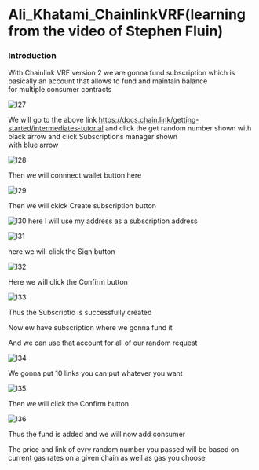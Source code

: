 # Ali_Khatami_ChainlinkVRF(learning from the video of Stephen Fluin)

###  Introduction

With Chainlink VRF version 2 we are gonna fund subscription which is basically an account that allows to fund and maintain balance <br>
for multiple consumer contracts <br>

![l27](https://github.com/C191068/Ali_Khatami_ChainlinkVRF/assets/89090776/32e10b00-37c2-4913-801c-c81eb57beb1f)


We will go to the above link https://docs.chain.link/getting-started/intermediates-tutorial
and click the get random number shown with black arrow and click Subscriptions manager shown <br>
with blue arrow <br>

![l28](https://github.com/C191068/Ali_Khatami_ChainlinkVRF/assets/89090776/b9f8e78c-f4a9-4206-8677-7d240a55736b)

Then we will connnect wallet button here <br>

![l29](https://github.com/C191068/Ali_Khatami_ChainlinkVRF/assets/89090776/7af0e328-fbbc-42cd-a9c6-5f175c8f9a4b)

Then we will ckick Create subscription button <br>

![l30](https://github.com/C191068/Ali_Khatami_ChainlinkVRF/assets/89090776/1ac48ec7-0557-4d02-a21b-73b2bcb5d769)
here I will use my address as a subscription address <br>

![l31](https://github.com/C191068/Ali_Khatami_ChainlinkVRF/assets/89090776/c2fc488b-e05f-48ea-b73f-ae0694123d32)

here we will click the Sign button <br>

![l32](https://github.com/C191068/Ali_Khatami_ChainlinkVRF/assets/89090776/109feb6d-06a7-450f-9505-a1b01b1f2722)

Here we will click the Confirm button <br>

![l33](https://github.com/C191068/Ali_Khatami_ChainlinkVRF/assets/89090776/2a166f6d-dada-47b6-af21-73c04181e03a)

Thus the Subscriptio is successfully created <br>

Now ew have subscription where we gonna fund it <br>

And we can use that account for all of our random request <br>


![l34](https://github.com/C191068/Ali_Khatami_ChainlinkVRF/assets/89090776/0739311e-20d5-49d8-a19f-b6059c3620a0)

We gonna put 10 links you can put whatever you want <br>


![l35](https://github.com/C191068/Ali_Khatami_ChainlinkVRF/assets/89090776/ef015b96-b2a1-4190-9dcb-80f73c070d04)

Then we will click the Confirm button <br>

![l36](https://github.com/C191068/Ali_Khatami_ChainlinkVRF/assets/89090776/57160cac-b685-4082-8d52-c1a2931176cf)


Thus the fund is added and we will now add consumer <br>

The price and link of evry random number you passed will be based on current gas rates on a given chain as well as gas you choose <br>






















